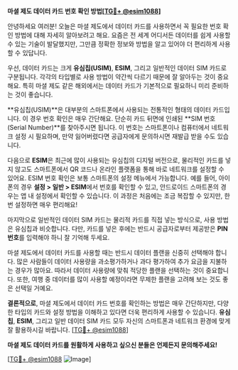 **마셜 제도 데이터 카드 번호 확인 방법[[TG💪+ @esim1088](https://t.me/s/esim1088)]**

안녕하세요 여러분! 오늘은 마셜 제도에서 데이터 카드를 사용하면서 꼭 필요한 번호 확인 방법에 대해 자세히 알아보려고 해요. 요즘은 전 세계 어디서든 데이터를 쉽게 사용할 수 있는 기술이 발달했지만, 그만큼 정확한 정보와 방법을 알고 있어야 더 편리하게 사용할 수 있답니다.

우선, 데이터 카드는 크게 **유심칩(USIM)**, **ESIM**, 그리고 일반적인 데이터 SIM 카드로 구분됩니다. 각각의 타입별로 사용 방법이 약간씩 다르기 때문에 잘 알아두는 것이 중요해요. 특히 마셜 제도 같은 해외에서는 데이터 카드가 기본적으로 필요하니 미리 준비하는 것이 좋습니다.

**유심칩(USIM)**은 대부분의 스마트폰에서 사용되는 전통적인 형태의 데이터 카드입니다. 이 경우 번호 확인은 매우 간단해요. 단순히 카드 뒤면에 인쇄된 **SIM 번호(Serial Number)**를 찾아주시면 됩니다. 이 번호는 스마트폰이나 컴퓨터에서 네트워크 설정 시 필요하며, 만약 잃어버렸다면 공급자에게 문의하시면 재발급 받을 수도 있습니다.

다음으로 **ESIM**은 최근에 많이 사용되는 유심칩의 디지털 버전으로, 물리적인 카드를 넣지 않고도 스마트폰에서 QR 코드나 온라인 플랫폼을 통해 바로 네트워크를 설정할 수 있어요. ESIM 번호 확인은 보통 스마트폰의 설정 메뉴에서 가능합니다. 예를 들어, 아이폰의 경우 **설정 > 일반 > ESIM**에서 번호를 확인할 수 있고, 안드로이드 스마트폰의 경우는 앱 내 설정에서 확인할 수 있습니다. 이 과정은 처음에는 조금 복잡할 수 있지만, 한번 설정하면 매우 편리해요!

마지막으로 일반적인 데이터 SIM 카드는 물리적 카드를 직접 넣는 방식으로, 사용 방법은 유심칩과 비슷합니다. 다만, 카드를 넣은 후에는 반드시 공급자로부터 제공받은 **PIN 번호**를 입력해야 하니 잘 기억해 두세요.

마셜 제도에서 데이터 카드를 사용할 때는 반드시 데이터 플랜을 신중히 선택해야 합니다. 많은 사람들이 데이터 사용량을 과소평가하거나 과다 평가하여 추가 요금을 지불하는 경우가 많아요. 따라서 데이터 사용량에 맞춰 적당한 플랜을 선택하는 것이 중요합니다. 또한, 여행 중 데이터를 많이 사용할 예정이라면 무제한 플랜을 고려해 보는 것도 좋은 선택일 거예요.

**결론적으로**, 마셜 제도에서 데이터 카드 번호를 확인하는 방법은 매우 간단하지만, 다양한 타입의 카드와 설정 방법을 이해하고 있다면 더욱 편리하게 사용할 수 있습니다. **유심칩**, **ESIM**, 그리고 일반 데이터 SIM 카드 모두 자신의 스마트폰과 네트워크 환경에 맞게 잘 활용하시길 바랍니다. [[TG💪+ @esim1088](https://t.me/s/esim1088)]

**마셜 제도 데이터 카드를 원활하게 사용하고 싶으신 분들은 언제든지 문의해주세요!** 

[[TG💪+ @esim1088](https://t.me/s/esim1088) ![Image](https://i.postimg.cc/Y0z9fWf4/image.png)]